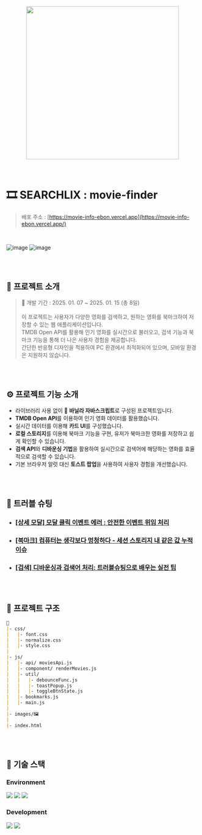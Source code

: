 
<div align="center">
<img src="https://github.com/user-attachments/assets/f4fe452c-3ff5-444e-bf10-3dcc456845bf" width="400">
</div>

<br>
<br>

# 🎞 SEARCHLIX : movie-finder 
> 배포 주소 : [https://movie-info-ebon.vercel.app](https://movie-info-ebon.vercel.app/)

<br>

![image](https://github.com/user-attachments/assets/8db0efcb-f7b9-43b3-a942-ef22177b7d6b)
![image](https://github.com/user-attachments/assets/b5175e0d-a64d-4486-b59b-e66a86f9f5ab)

<br>
<br>

## 💬 프로젝트 소개

> 📅 개발 기간 : 2025. 01. 07 ~ 2025. 01. 15 (총 8일)
> <br><br>
> 이 프로젝트는 사용자가 다양한 영화를 검색하고, 원하는 영화를 북마크하여 저장할 수 있는 웹 애플리케이션입니다. 
> <br> TMDB Open API를 활용해 인기 영화를 실시간으로 불러오고, 검색 기능과 북마크 기능을 통해 더 나은 사용자 경험을 제공합니다.
> <br> 간단한 반응형 디자인을 적용하여 PC 환경에서 최적화되어 있으며, 모바일 환경은 지원하지 않습니다.


<br>
<br>

## ⚙ 프로젝트 기능 소개

- 라이브러리 사용 없이 🍦 **바닐라 자바스크립트**로 구성된 프로젝트입니다.
- **TMDB Open API**를 이용하여 인기 영화 데이터를 활용했습니다.
- 실시간 데이터를 이용해 **카드 UI**를 구성했습니다.
- **로컬 스토리지**를 이용해 북마크 기능을 구현, 유저가 북마크한 영화를 저장하고 쉽게 확인할 수 있습니다.
- **검색 API**와 **디바운싱 기법**을 활용하여 실시간으로 검색어에 해당하는 영화를 효율적으로 검색할 수 있습니다.
- 기본 브라우저 알럿 대신 **토스트 팝업**을 사용하여 사용자 경험을 개선했습니다.

<br>
<br>

## 🚀 트러블 슈팅

- ### [[상세 모달] 모달 클릭 이벤트 에러 : 안전한 이벤트 위임 처리](https://velog.io/@jiyunk/트러블슈팅-모달-클릭-이벤트-에러-안전한-이벤트-위임-처리)
- ### [[북마크] 컴퓨터는 생각보다 멍청하다 - 세션 스토리지 내 같은 값 누적 이슈](https://velog.io/@jiyunk/%ED%8A%B8%EB%9F%AC%EB%B8%94%EC%8A%88%ED%8C%85-%EC%84%B8%EC%85%98-%EC%8A%A4%ED%86%A0%EB%A6%AC%EC%A7%80%EC%95%BC-%EC%99%9C-%EA%B0%99%EC%9D%80-%EA%B0%92%EC%9D%84-%EC%9E%90%EA%BE%B8-%EC%A0%80%EC%9E%A5%ED%95%98%EB%8B%88)
- ### [[검색] 디바운싱과 검색어 처리: 트러블슈팅으로 배우는 실전 팁](https://velog.io/@jiyunk/트러블슈팅-디바운싱과-검색어-처리-트러블슈팅으로-배우는-실전-팁)

<br>
<br>

## 📁 프로젝트 구조

```markdown
📁
|- css/
|   |- font.css
|   |- normalize.css
|   |- style.css  
|
|- js/
|   |- api/ moviesApi.js
|   |- component/ renderMovies.js
|   |- util/
|   |   |- debounceFunc.js
|   |   |- toastPopup.js
|   |   |- toggleBtnState.js
|   |- bookmarks.js
|   |- main.js
|
|- images/🖼
|
|- index.html
```

<br>
<br>

## 🧶 기술 스택
<div align="left">

### Environment
<img src="https://img.shields.io/badge/Visual_Studio_Code-007ACC?style=for-the-badge&logo=https://upload.wikimedia.org/wikipedia/commons/a/a7/Visual_Studio_Code_1.35_icon.svg&logoColor=white" />
<img src="https://img.shields.io/badge/Git-F05032?style=for-the-badge&logo=git&logoColor=white" />
<img src="https://img.shields.io/badge/GitHub-181717?style=for-the-badge&logo=github&logoColor=white" />

<br>

### Development
<img src="https://img.shields.io/badge/JavaScript-F7DF1E?style=for-the-badge&logo=JavaScript&logoColor=white"/>
<img src="https://img.shields.io/badge/themoviedatabase-01B4E4?style=for-the-badge&logo=themoviedatabase&logoColor=white" />


</div>

